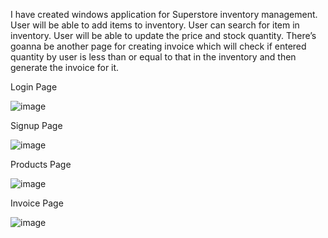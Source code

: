  I have created windows application for Superstore inventory management.
 User will be able to add items to inventory.
 User can search for item in inventory.
 User will be able to update the price and stock quantity.
 There’s goanna be another page for creating invoice which will check if entered quantity by user is less than or equal to that in the inventory and then generate the invoice for it.

Login Page

![image](https://github.com/pppandey1123/Invenntory-Management-System/assets/54715112/8e52ab74-674f-4838-b4c0-0079f5ebab8b)

Signup Page

![image](https://github.com/pppandey1123/Invenntory-Management-System/assets/54715112/7eb32759-9f94-4f8f-9f4c-ba00f16b2edd)

Products Page

![image](https://github.com/pppandey1123/Invenntory-Management-System/assets/54715112/c5cc50b4-262c-4d86-9369-5972e6a3e7d8)

Invoice Page

![image](https://github.com/pppandey1123/Invenntory-Management-System/assets/54715112/f06f4e89-f66b-45ba-bf5d-6941e163e1fe)








